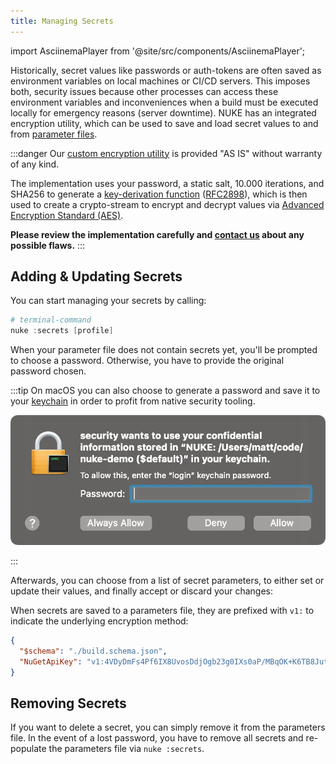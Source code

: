 ```yaml
---
title: Managing Secrets
---
```


import AsciinemaPlayer from '@site/src/components/AsciinemaPlayer';

Historically, secret values like passwords or auth-tokens are often saved as environment variables on local machines or CI/CD servers. This imposes both, security issues because other processes can access these environment variables and inconveniences when a build must be executed locally for emergency reasons (server downtime). NUKE has an integrated encryption utility, which can be used to save and load secret values to and from [parameter files](../02-fundamentals/06-parameters.md#passing-values-through-parameter-files).

:::danger
Our [custom encryption utility](https://github.com/nuke-build/nuke/blob/develop/source/Nuke.Common/Utilities/EncryptionUtility.cs) is provided "AS IS" without warranty of any kind.

The implementation uses your password, a static salt, 10.000 iterations, and SHA256 to generate a [key-derivation function](https://docs.microsoft.com/en-us/dotnet/api/system.security.cryptography.rfc2898derivebytes) ([RFC2898](https://datatracker.ietf.org/doc/html/rfc2898)), which is then used to create a crypto-stream to encrypt and decrypt values via [Advanced Encryption Standard (AES)](https://en.wikipedia.org/wiki/Advanced_Encryption_Standard).

**Please review the implementation carefully and [contact us](mailto:info@nuke.build) about any possible flaws.**
:::

## Adding & Updating Secrets

You can start managing your secrets by calling:

```powershell
# terminal-command
nuke :secrets [profile]
```

When your parameter file does not contain secrets yet, you'll be prompted to choose a password. Otherwise, you have to provide the original password chosen.

:::tip
On macOS you can also choose to generate a password and save it to your [keychain](https://support.apple.com/guide/mac-help/use-keychains-to-store-passwords-mchlf375f392/mac) in order to profit from native security tooling.

<p style={{maxWidth:'420px',marginBottom:'-24px'}}>

![macOS Keychain Integration](secrets-macos.webp)

</p>
:::

Afterwards, you can choose from a list of secret parameters, to either set or update their values, and finally accept or discard your changes:

<AsciinemaPlayer
    src="/casts/secrets.cast"
    idleTimeLimit={2}
    poster="npt:4.947343"
    preload={true}
    terminalFontFamily="'JetBrains Mono', Consolas, Menlo, 'Bitstream Vera Sans Mono', monospace"
    loop={true}/>

When secrets are saved to a parameters file, they are prefixed with `v1:` to indicate the underlying encryption method:

```json title=".nuke/parameters.json"
{
  "$schema": "./build.schema.json",
  "NuGetApiKey": "v1:4VDyDmFs4Pf6IX8UvosDdjOgb23g0IXs0aP/MBqOK+K6TB8JuthtPgRUrUsi9tLD"
}
```

## Removing Secrets

If you want to delete a secret, you can simply remove it from the parameters file. In the event of a lost password, you have to remove all secrets and re-populate the parameters file via `nuke :secrets`.
